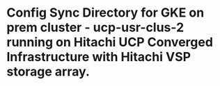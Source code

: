 # Config Sync Directory for GKE on prem cluster - ucp-usr-clus-2 running on Hitachi UCP Converged Infrastructure with Hitachi VSP storage array.

